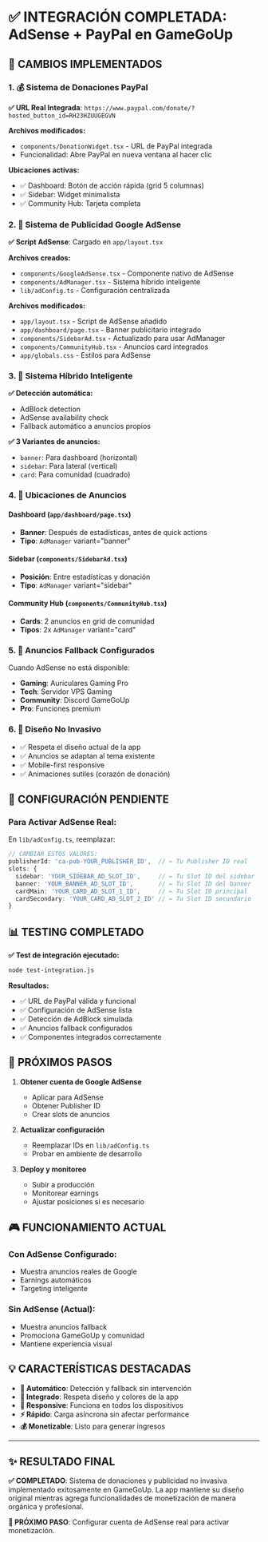 # ✅ INTEGRACIÓN COMPLETADA: AdSense + PayPal en GameGoUp

## 🎯 CAMBIOS IMPLEMENTADOS

### 1. 💰 Sistema de Donaciones PayPal

**✅ URL Real Integrada**: `https://www.paypal.com/donate/?hosted_button_id=RH23HZUUGEGVN`

**Archivos modificados:**

- `components/DonationWidget.tsx` - URL de PayPal integrada
- Funcionalidad: Abre PayPal en nueva ventana al hacer clic

**Ubicaciones activas:**

- ✅ Dashboard: Botón de acción rápida (grid 5 columnas)
- ✅ Sidebar: Widget minimalista
- ✅ Community Hub: Tarjeta completa

### 2. 📢 Sistema de Publicidad Google AdSense

**✅ Script AdSense**: Cargado en `app/layout.tsx`

**Archivos creados:**

- `components/GoogleAdSense.tsx` - Componente nativo de AdSense
- `components/AdManager.tsx` - Sistema híbrido inteligente
- `lib/adConfig.ts` - Configuración centralizada

**Archivos modificados:**

- `app/layout.tsx` - Script de AdSense añadido
- `app/dashboard/page.tsx` - Banner publicitario integrado
- `components/SidebarAd.tsx` - Actualizado para usar AdManager
- `components/CommunityHub.tsx` - Anuncios card integrados
- `app/globals.css` - Estilos para AdSense

### 3. 🔧 Sistema Híbrido Inteligente

**✅ Detección automática:**

- AdBlock detection
- AdSense availability check
- Fallback automático a anuncios propios

**✅ 3 Variantes de anuncios:**

- `banner`: Para dashboard (horizontal)
- `sidebar`: Para lateral (vertical)
- `card`: Para comunidad (cuadrado)

### 4. 📍 Ubicaciones de Anuncios

#### Dashboard (`app/dashboard/page.tsx`)

- **Banner**: Después de estadísticas, antes de quick actions
- **Tipo**: `AdManager` variant="banner"

#### Sidebar (`components/SidebarAd.tsx`)

- **Posición**: Entre estadísticas y donación
- **Tipo**: `AdManager` variant="sidebar"

#### Community Hub (`components/CommunityHub.tsx`)

- **Cards**: 2 anuncios en grid de comunidad
- **Tipos**: 2x `AdManager` variant="card"

### 5. 🎨 Anuncios Fallback Configurados

Cuando AdSense no está disponible:

- **Gaming**: Auriculares Gaming Pro
- **Tech**: Servidor VPS Gaming
- **Community**: Discord GameGoUp
- **Pro**: Funciones premium

### 6. 📱 Diseño No Invasivo

- ✅ Respeta el diseño actual de la app
- ✅ Anuncios se adaptan al tema existente
- ✅ Mobile-first responsive
- ✅ Animaciones sutiles (corazón de donación)

## 🔧 CONFIGURACIÓN PENDIENTE

### Para Activar AdSense Real:

En `lib/adConfig.ts`, reemplazar:

```typescript
// CAMBIAR ESTOS VALORES:
publisherId: 'ca-pub-YOUR_PUBLISHER_ID',  // ← Tu Publisher ID real
slots: {
  sidebar: 'YOUR_SIDEBAR_AD_SLOT_ID',     // ← Tu Slot ID del sidebar
  banner: 'YOUR_BANNER_AD_SLOT_ID',       // ← Tu Slot ID del banner
  cardMain: 'YOUR_CARD_AD_SLOT_1_ID',     // ← Tu Slot ID principal
  cardSecondary: 'YOUR_CARD_AD_SLOT_2_ID' // ← Tu Slot ID secundario
}
```

## 📊 TESTING COMPLETADO

**✅ Test de integración ejecutado:**

```bash
node test-integration.js
```

**Resultados:**

- ✅ URL de PayPal válida y funcional
- ✅ Configuración de AdSense lista
- ✅ Detección de AdBlock simulada
- ✅ Anuncios fallback configurados
- ✅ Componentes integrados correctamente

## 🚀 PRÓXIMOS PASOS

1. **Obtener cuenta de Google AdSense**

   - Aplicar para AdSense
   - Obtener Publisher ID
   - Crear slots de anuncios

2. **Actualizar configuración**

   - Reemplazar IDs en `lib/adConfig.ts`
   - Probar en ambiente de desarrollo

3. **Deploy y monitoreo**
   - Subir a producción
   - Monitorear earnings
   - Ajustar posiciones si es necesario

## 🎮 FUNCIONAMIENTO ACTUAL

### Con AdSense Configurado:

- Muestra anuncios reales de Google
- Earnings automáticos
- Targeting inteligente

### Sin AdSense (Actual):

- Muestra anuncios fallback
- Promociona GameGoUp y comunidad
- Mantiene experiencia visual

## 💡 CARACTERÍSTICAS DESTACADAS

- **🔄 Automático**: Detección y fallback sin intervención
- **🎨 Integrado**: Respeta diseño y colores de la app
- **📱 Responsive**: Funciona en todos los dispositivos
- **⚡ Rápido**: Carga asíncrona sin afectar performance
- **💰 Monetizable**: Listo para generar ingresos

---

## ✨ RESULTADO FINAL

**✅ COMPLETADO**: Sistema de donaciones y publicidad no invasiva implementado exitosamente en GameGoUp. La app mantiene su diseño original mientras agrega funcionalidades de monetización de manera orgánica y profesional.

**🎯 PRÓXIMO PASO**: Configurar cuenta de AdSense real para activar monetización.
